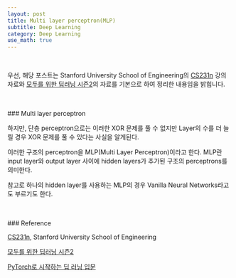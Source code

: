 ```yaml
---
layout: post
title: Multi layer perceptron(MLP)
subtitle: Deep Learning
category: Deep Learning
use_math: true
---
```


<br>

우선, 해당 포스트는 Stanford University School of Engineering의 [CS231n](https://www.youtube.com/watch?v=_JB0AO7QxSA&list=PLC1qU-LWwrF64f4QKQT-Vg5Wr4qEE1Zxk&index=7) 강의자료와 [모두를 위한 딥러닝 시즌2](https://deeplearningzerotoall.github.io/season2/lec_pytorch.html)의 자료를 기본으로 하여 정리한 내용임을 밝힙니다.

<br>
<br>
### Multi layer perceptron

하지만, 단층 perceptron으로는 이러한 XOR 문제를 풀 수 없지만 Layer의 수를 더 늘릴 경우 XOR 문제를 풀 수 있다는 사실을 알게된다.

이러한 구조의 perceptron을 MLP(Multi Layer Perceptron)이라고 한다. MLP란 input layer와 output layer 사이에 hidden layers가 추가된 구조의 perceptrons를 의미한다.

참고로 하나의 hidden layer를 사용하는 MLP의 경우 Vanilla Neural Networks라고도 부르기도 한다.


<br>
<br>
### Reference

[CS231n](https://www.youtube.com/watch?v=vT1JzLTH4G4&list=PLC1qU-LWwrF64f4QKQT-Vg5Wr4qEE1Zxk), Stanford University School of Engineering

[모두를 위한 딥러닝 시즌2](https://deeplearningzerotoall.github.io/season2/lec_pytorch.html)

[PyTorch로 시작하는 딥 러닝 입문](https://wikidocs.net/60680)

